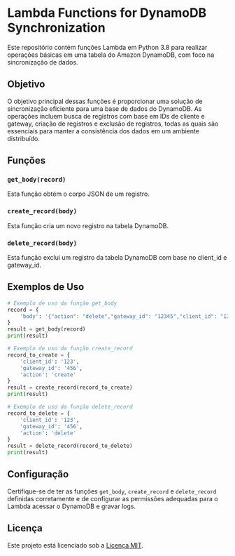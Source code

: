 # Lambda Functions for DynamoDB Synchronization

Este repositório contém funções Lambda em Python 3.8 para realizar operações básicas em uma tabela do Amazon DynamoDB, com foco na sincronização de dados.

## Objetivo

O objetivo principal dessas funções é proporcionar uma solução de sincronização eficiente para uma base de dados do DynamoDB. As operações incluem busca de registros com base em IDs de cliente e gateway, criação de registros e exclusão de registros, todas as quais são essenciais para manter a consistência dos dados em um ambiente distribuído.

## Funções

### `get_body(record)`

Esta função obtém o corpo JSON de um registro.

### `create_record(body)`

Esta função cria um novo registro na tabela DynamoDB.

### `delete_record(body)`

Esta função exclui um registro da tabela DynamoDB com base no client_id e gateway_id.


## Exemplos de Uso

```python
# Exemplo de uso da função get_body
record = {
    'body': '{"action": "delete","gateway_id": "12345","client_id": "12345-12345"}'
}
result = get_body(record)
print(result)

# Exemplo de uso da função create_record
record_to_create = {
    'client_id': '123',
    'gateway_id': '456',
    'action': 'create'
}
result = create_record(record_to_create)
print(result)

# Exemplo de uso da função delete_record
record_to_delete = {
    'client_id': '123',
    'gateway_id': '456',
    'action': 'delete'
}
result = delete_record(record_to_delete)
print(result)
```

## Configuração

Certifique-se de ter as funções `get_body`, `create_record` e `delete_record` definidas corretamente e de configurar as permissões adequadas para o Lambda acessar o DynamoDB e gravar logs.

## Licença

Este projeto está licenciado sob a [Licença MIT](LICENSE).